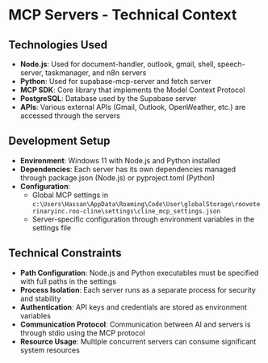 # MCP Servers - Technical Context

## Technologies Used
- **Node.js**: Used for document-handler, outlook, gmail, shell, speech-server, taskmanager, and n8n servers
- **Python**: Used for supabase-mcp-server and fetch server
- **MCP SDK**: Core library that implements the Model Context Protocol
- **PostgreSQL**: Database used by the Supabase server
- **APIs**: Various external APIs (Gmail, Outlook, OpenWeather, etc.) are accessed through the servers

## Development Setup
- **Environment**: Windows 11 with Node.js and Python installed
- **Dependencies**: Each server has its own dependencies managed through package.json (Node.js) or pyproject.toml (Python)
- **Configuration**: 
  - Global MCP settings in `c:\Users\Hassan\AppData\Roaming\Code\User\globalStorage\rooveterinaryinc.roo-cline\settings\cline_mcp_settings.json`
  - Server-specific configuration through environment variables in the settings file

## Technical Constraints
- **Path Configuration**: Node.js and Python executables must be specified with full paths in the settings
- **Process Isolation**: Each server runs as a separate process for security and stability
- **Authentication**: API keys and credentials are stored as environment variables
- **Communication Protocol**: Communication between AI and servers is through stdio using the MCP protocol
- **Resource Usage**: Multiple concurrent servers can consume significant system resources